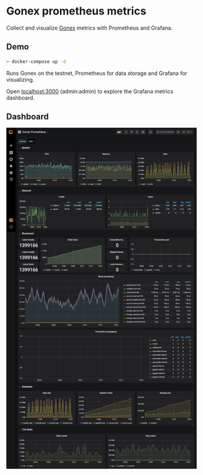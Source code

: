 # Gonex prometheus metrics

Collect and visualize [Gonex](https://github.com/nextyio/gonex) metrics with Prometheus and Grafana.

## Demo

```bash
> docker-compose up -d
```

Runs Gonex on the testnet, Prometheus for data storage and Grafana for visualizing.

Open [localhost:3000](http://localhost:3000) (admin:admin) to explore the Grafana metrics dashboard.

## Dashboard

![Grafana](grafana.png)
